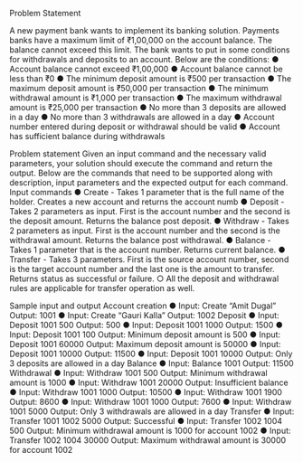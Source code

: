 Problem Statement

A new payment bank wants to implement its banking solution. Payments banks have a
maximum limit of ₹1,00,000 on the account balance. The balance cannot exceed this limit. The
bank wants to put in some conditions for withdrawals and deposits to an account. Below are the
conditions:
● Account balance cannot exceed ₹1,00,000
● Account balance cannot be less than ₹0
● The minimum deposit amount is ₹500 per transaction
● The maximum deposit amount is ₹50,000 per transaction
● The minimum withdrawal amount is ₹1,000 per transaction
● The maximum withdrawal amount is ₹25,000 per transaction
● No more than 3 deposits are allowed in a day
● No more than 3 withdrawals are allowed in a day
● Account number entered during deposit or withdrawal should be valid
● Account has sufficient balance during withdrawals

Problem statement
Given an input command and the necessary valid parameters, your solution should execute the
command and return the output. Below are the commands that need to be supported along with
description, input parameters and the expected output for each command.
Input commands
● Create - Takes 1 parameter that is the full name of the holder. Creates a new account
and returns the account numb
● Deposit - Takes 2 parameters as input. First is the account number and the second is the
deposit amount. Returns the balance post deposit.
● Withdraw - Takes 2 parameters as input. First is the account number and the second is
the withdrawal amount. Returns the balance post withdrawal.
● Balance - Takes 1 parameter that is the account number. Returns current balance.
● Transfer - Takes 3 parameters. First is the source account number, second is the target
account number and the last one is the amount to transfer. Returns status as successful
or failure.
○ All the deposit and withdrawal rules are applicable for transfer operation as well.



Sample input and output
Account creation
● Input: Create “Amit Dugal”
Output: 1001
● Input: Create “Gauri Kalla”
Output: 1002
Deposit
● Input: Deposit 1001 500
Output: 500
● Input: Deposit 1001 1000
Output: 1500
● Input: Deposit 1001 100
Output: Minimum deposit amount is 500
● Input: Deposit 1001 60000
Output: Maximum deposit amount is 50000
● Input: Deposit 1001 10000
Output: 11500
● Input: Deposit 1001 10000
Output: Only 3 deposits are allowed in a day
Balance
● Input: Balance 1001
Output: 11500
Withdrawal
● Input: Withdraw 1001 500
Output: Minimum withdrawal amount is 1000
● Input: Withdraw 1001 20000
Output: Insufficient balance
● Input: Withdraw 1001 1000
Output: 10500
● Input: Withdraw 1001 1900
Output: 8600
● Input: Withdraw 1001 1000
Output: 7600
● Input: Withdraw 1001 5000
Output: Only 3 withdrawals are allowed in a day
Transfer
● Input: Transfer 1001 1002 5000
Output: Successful
● Input: Transfer 1002 1004 500
Output: Minimum withdrawal amount is 1000 for account 1002
● Input: Transfer 1002 1004 30000
Output: Maximum withdrawal amount is 30000 for account 1002